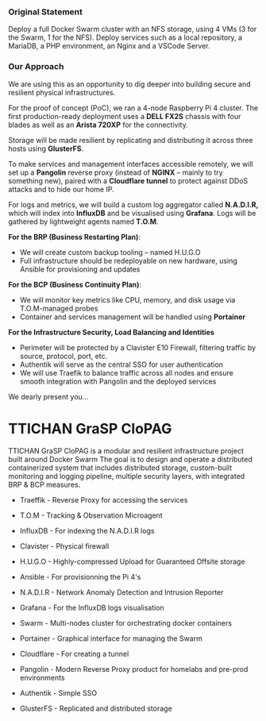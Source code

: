 ### Original Statement

Deploy a full Docker Swarm cluster with an NFS storage, using 4 VMs (3 for the Swarm, 1 for the NFS). Deploy services such as a local repository, a MariaDB, a PHP environment, an Nginx and a VSCode Server.

### Our Approach

We are using this as an opportunity to dig deeper into building secure and resilient physical infrastructures.

For the proof of concept (PoC), we ran a 4-node Raspberry Pi 4 cluster. The first production-ready deployment uses a **DELL FX2S** chassis with four blades as well as an **Arista 720XP** for the connectivity.

Storage will be made resilient by replicating and distributing it across three hosts using **GlusterFS**.

To make services and management interfaces accessible remotely, we will set up a **Pangolin** reverse proxy (instead of **NGINX** – mainly to try something new), paired with a **Cloudflare tunnel** to protect against DDoS attacks and to hide our home IP.

For logs and metrics, we will build a custom log aggregator called **N.A.D.I.R,** which will index into **InfluxDB** and be visualised using **Grafana**. Logs will be gathered by lightweight agents named **T.O.M**.

**For the BRP (Business Restarting Plan)**: 
- We will create custom backup tooling – named H.U.G.O
- Full infrastructure should be redeployable on new hardware, using Ansible for provisioning and updates

**For the BCP (Business Continuity Plan)**:
- We will monitor key metrics like CPU, memory, and disk usage via T.O.M-managed probes
- Container and services management will be handled using **Portainer**

**For the Infrastructure Security, Load Balancing and Identities**

- Perimeter will be protected by a Clavister E10 Firewall, filtering traffic by source, protocol, port, etc.
- Authentik will serve as the central SSO for user authentication
- We will use Traefik to balance traffic across all nodes and ensure smooth integration with Pangolin and the deployed services

We dearly present you...

# TTICHAN GraSP CloPAG

TTICHAN GraSP CloPAG is a modular and resilient infrastructure project built around Docker Swarm
The goal is to design and operate a distributed containerized system that includes distributed storage, custom-built monitoring and logging pipeline, multiple security layers, with integrated BRP & BCP measures.

- Traeffik - Reverse Proxy for accessing the services
- T.O.M - Tracking & Observation Microagent
- InfluxDB - For indexing the N.A.D.I.R logs
- Clavister - Physical firewall
- H.U.G.O - Highly-compressed Upload for Guaranteed Offsite storage
- Ansible - For provisionning the Pi 4's
- N.A.D.I.R - Network Anomaly Detection and Intrusion Reporter

- Grafana - For the InfluxDB logs visualisation
- Swarm - Multi-nodes cluster for orchestrating docker containers
- Portainer - Graphical interface for managing the Swarm

- Cloudflare - For creating a tunnel
- Pangolin - Modern Reverse Proxy product for homelabs and pre-prod environments
- Authentik - Simple SSO
- GlusterFS - Replicated and distributed storage
